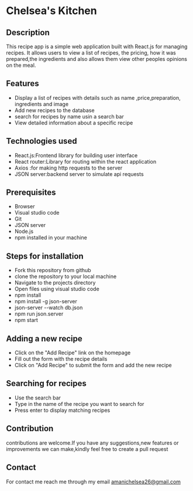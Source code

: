 # Chelsea's Kitchen
## Description
This recipe app is a simple web application built with React.js for managing recipes. It allows users to view a list of recipes, the pricing, how it was prepared,the ingredients and also allows them view other peoples opinions on the meal.
## Features
* Display a list of recipes with details such as name ,price,preparation, ingredients and image
* Add new recipes to the database
* search for recipes by name usin a search bar
* View detailed information about a specific recipe
## Technologies used
* React.js:Frontend library for building user interface
* React router:Library for routing within the react application
* Axios :for making http requests to the server
* JSON server:backend server to simulate api requests
## Prerequisites
* Browser
* Visual studio code
* Git
* JSON server
* Node.js
* npm installed in your machine
## Steps for installation
* Fork this repository from github
* clone the repository to your local machine
* Navigate to the projects directory
* Open files using visual studio code
* npm install
* npm install -g json-server
* json-server --watch db.json
* npm run json.server
* npm start
## Adding a new recipe
* Click on the "Add Recipe" link on the homepage
* Fill out the form with the recipe details
* Click on "Add Recipe" to submit the form and add the new recipe
## Searching for recipes
* Use the search bar 
* Type in the name of the recipe you want to search for
* Press enter to display matching recipes
## Contribution
contributions are welcome.If you have any suggestions,new features or improvements we can make,kindly feel free to create a pull request
## Contact
For contact me reach me through my email amanichelsea26@gmail.com


